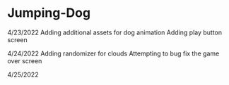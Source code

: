 # Jumping-Dog
4/23/2022
Adding additional assets for dog animation
Adding play button screen

4/24/2022
Adding randomizer for clouds
Attempting to bug fix the game over screen

4/25/2022
